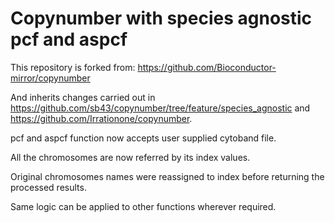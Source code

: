 Copynumber with species agnostic pcf and aspcf
====================================
This repository is forked from:
https://github.com/Bioconductor-mirror/copynumber

And inherits changes carried out in https://github.com/sb43/copynumber/tree/feature/species_agnostic and https://github.com/Irrationone/copynumber. 

pcf and aspcf function now accepts user supplied cytoband file.

All the chromosomes are now referred by its index values.

Original chromosomes names were reassigned to index before returning the processed results.

Same logic can be applied to other functions wherever required.



